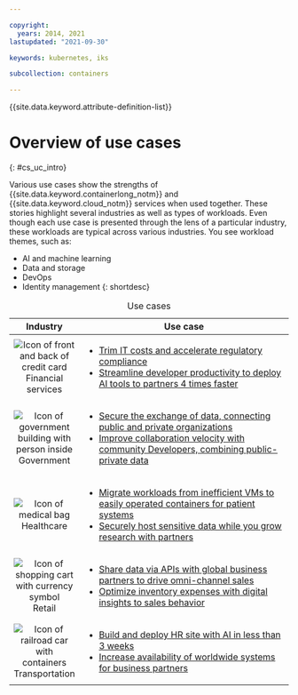 ```yaml
---

copyright:
  years: 2014, 2021
lastupdated: "2021-09-30"

keywords: kubernetes, iks

subcollection: containers

---
```



{{site.data.keyword.attribute-definition-list}}
  


# Overview of use cases
{: #cs_uc_intro}

Various use cases show the strengths of {{site.data.keyword.containerlong_notm}} and  {{site.data.keyword.cloud_notm}} services when used together. These stories highlight several industries as well as types of workloads. Even though each use case is presented through the lens of a particular industry, these workloads are typical across various industries. You see workload themes, such as:
* AI and machine learning
* Data and storage
* DevOps
* Identity management
{: shortdesc}

<table summary="The table shows the use cases. Rows are to be read from the left to right, with icons representing each industry in column one the description in column two.">
<caption>Use cases</caption>
    <thead>
    <col width="25%">
    <th>Industry</th>
    <th>Use case</th>
    </thead>
    <tbody>
        <tr>
    <td align="center"><img src="images/finance.svg" alt="Icon of front and back of credit card"/><br>Financial services</td>
    <td><ul>
    <li><a href="/docs/containers?topic=containers-cs_uc_finance#uc_mortgage">Trim IT costs and accelerate regulatory compliance</a></li>
    <li><a href="/docs/containers?topic=containers-cs_uc_finance#uc_payment_tech">Streamline developer productivity to deploy AI tools to partners 4 times faster</a></li>
    </ul></td>
        </tr>
        <tr>
        <td align="center"><img src="images/gov.svg" alt="Icon of government building with person inside"/><br>Government</td>
        <td><ul>
    <li><a href="/docs/containers?topic=containers-cs_uc_gov#uc_port">Secure the exchange of data, connecting public and private organizations</a></li>
        <li><a href="/docs/containers?topic=containers-cs_uc_gov#uc_data_mashup">Improve collaboration velocity with community Developers, combining public-private data</a></li></ul></td>
        </tr>
    <tr>
        <td align="center"><img src="images/health.svg" alt="Icon of medical bag"/><br>Healthcare</td>
        <td><ul>
        <li><a href="/docs/containers?topic=containers-cs_uc_health#uc_migrate">Migrate workloads from inefficient VMs to easily operated containers for patient systems</a></li>
        <li><a href="/docs/containers?topic=containers-cs_uc_health#uc_research">Securely host sensitive data while you grow research with partners</a></li>
        </ul></td>
        </tr>
        <tr>
            <td align="center"><img src="images/retail.svg" alt="Icon of shopping cart with currency symbol"/><br>Retail</td>
            <td><ul>
        <li><a href="/docs/containers?topic=containers-cs_uc_retail#uc_data-share">Share data via APIs with global business partners to drive omni-channel sales</a></li>
            <li><a href="/docs/containers?topic=containers-cs_uc_retail#uc_grocer">Optimize inventory expenses with digital insights to sales behavior</a></li>
              </ul></td>
          </tr>
        <tr>
        <td align="center"><img src="images/transport.svg" alt="Icon of railroad car with containers"/><br>Transportation</td>
            <td><ul>
          <li><a href="/docs/containers?topic=containers-cs_uc_transport#uc_airline">Build and deploy HR site with AI in less than 3 weeks</a></li>
            <li><a href="/docs/containers?topic=containers-cs_uc_transport#uc_shipping">Increase availability of worldwide systems for business partners</a></li></ul></td>
        </tr>
    </tbody>
    </table>






